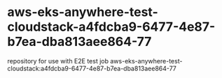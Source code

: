 # aws-eks-anywhere-test-cloudstack-a4fdcba9-6477-4e87-b7ea-dba813aee864-77
repository for use with E2E test job aws-eks-anywhere-test-cloudstack:a4fdcba9-6477-4e87-b7ea-dba813aee864-77
